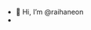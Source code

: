 - 👋 Hi, I’m @raihaneon
- 
<!---
raihaneon/raihaneon is a ✨ special ✨ repository because its `README.md` (this file) appears on your GitHub profile.
You can click the Preview link to take a look at your changes.
--->
